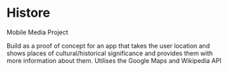 # Histore

Mobile Media Project

Build as a proof of concept for an app that takes the user location and shows places of cultural/historical significance and provides them with more information about them. Utilises the Google Maps and Wikipedia API
